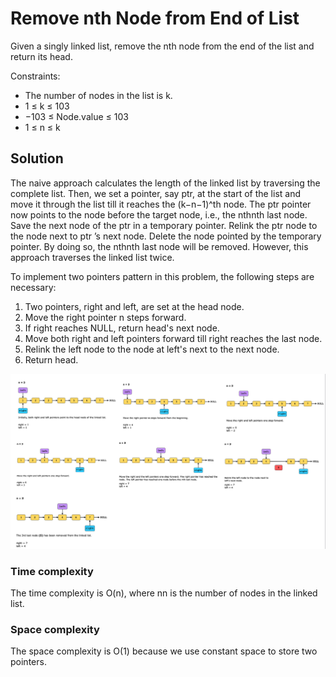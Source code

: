 # Remove nth Node from End of List

Given a singly linked list, remove the nth node from the end of the list and return its head.

Constraints:

- The number of nodes in the list is k.
- 1 ≤ k ≤ 103
- −103 ≤ Node.value ≤ 103
- 1 ≤ n ≤ k

## Solution

The naive approach calculates the length of the linked list by traversing the complete list. Then, we set a pointer, say ptr, at the start of the list and move it through the list till it reaches the (k−n−1)^th node. The ptr pointer now points to the node before the target node, i.e., the nthnth last node. Save the next node of the ptr in a temporary pointer. Relink the ptr node to the node next to ptr ’s next node. Delete the node pointed by the temporary pointer. By doing so, the nthnth last node will be removed. However, this approach traverses the linked list twice.

To implement two pointers pattern in this problem, the following steps are necessary:

1. Two pointers, right and left, are set at the head node.
2. Move the right pointer n steps forward.
3. If right reaches NULL, return head's next node.
4. Move both right and left pointers forward till right reaches the last node.
5. Relink the left node to the node at left's next to the next node.
6. Return head.

![](../../../../../../img/21.33.48.png)

### Time complexity

The time complexity is O(n), where nn is the number of nodes in the linked list.

### Space complexity

The space complexity is O(1) because we use constant space to store two pointers.